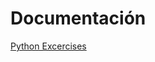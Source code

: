 # Documentación 

[Python Excercises](./https://github.com/MiguelRiosT/Complejidad-Algoritmos/tree/main/Ejercicios%20en%20Pythoncarpeta1/)